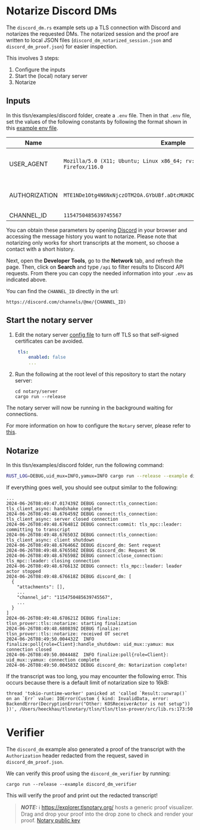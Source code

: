 # Notarize Discord DMs

The `discord_dm.rs` example sets up a TLS connection with Discord and notarizes the requested DMs. The notarized session and the proof are written to local JSON files (`discord_dm_notarized_session.json` and `discord_dm_proof.json`) for easier inspection.

This involves 3 steps:
1. Configure the inputs
2. Start the (local) notary server
3. Notarize

## Inputs

In this tlsn/examples/discord folder, create a `.env` file.
Then in that `.env` file, set the values of the following constants by following the format shown in this [example env file](./.env.example).

| Name          | Example                                                                          | Location                                      |
| ------------- | -------------------------------------------------------------------------------- | --------------------------------------------- |
| USER_AGENT    | `Mozilla/5.0 (X11; Ubuntu; Linux x86_64; rv:109.0) Gecko/20100101 Firefox/116.0` | Look for `User-Agent` in a request headers    |
| AUTHORIZATION | `MTE1NDe1Otg4N6NxNjczOTM2OA.GYbUBf.aDtcMUKDOmg6C2kxxFtlFSN1pgdMMBtpHgBBEs`       | Look for `Authorization` in a request headers |
| CHANNEL_ID    | `1154750485639745567`                                                            | URL                                           |

You can obtain these parameters by opening [Discord](https://discord.com/channels/@me) in your browser and accessing the message history you want to notarize. Please note that notarizing only works for short transcripts at the moment, so choose a contact with a short history.

Next, open the **Developer Tools**, go to the **Network** tab, and refresh the page. Then, click on **Search** and type `/api` to filter results to Discord API requests. From there you can copy the needed information into your `.env` as indicated above.

You can find the `CHANNEL_ID` directly in the url:

`https://discord.com/channels/@me/{CHANNEL_ID)`

## Start the notary server
1. Edit the notary server [config file](../../../notary/server/config/config.yaml) to turn off TLS so that self-signed certificates can be avoided.
   ```yaml
    tls:
        enabled: false
        ...
   ```
2. Run the following at the root level of this repository to start the notary server:
   ```shell
   cd notary/server
   cargo run --release
   ```

The notary server will now be running in the background waiting for connections.

For more information on how to configure the `Notary` server, please refer to [this](../../../notary/server/README.md#running-the-server).

## Notarize

In this tlsn/examples/discord folder, run the following command:

```sh
RUST_LOG=DEBUG,uid_mux=INFO,yamux=INFO cargo run --release --example discord_dm
```

If everything goes well, you should see output similar to the following:

```log
...
2024-06-26T08:49:47.017439Z DEBUG connect:tls_connection: tls_client_async: handshake complete
2024-06-26T08:49:48.676459Z DEBUG connect:tls_connection: tls_client_async: server closed connection
2024-06-26T08:49:48.676481Z DEBUG connect:commit: tls_mpc::leader: committing to transcript
2024-06-26T08:49:48.676503Z DEBUG connect:tls_connection: tls_client_async: client shutdown
2024-06-26T08:49:48.676466Z DEBUG discord_dm: Sent request
2024-06-26T08:49:48.676550Z DEBUG discord_dm: Request OK
2024-06-26T08:49:48.676598Z DEBUG connect:close_connection: tls_mpc::leader: closing connection
2024-06-26T08:49:48.676613Z DEBUG connect: tls_mpc::leader: leader actor stopped
2024-06-26T08:49:48.676618Z DEBUG discord_dm: [
  {
    "attachments": [],
    ...
    "channel_id": "1154750485639745567",
    ...
  }
]
2024-06-26T08:49:48.678621Z DEBUG finalize: tlsn_prover::tls::notarize: starting finalization
2024-06-26T08:49:48.680839Z DEBUG finalize: tlsn_prover::tls::notarize: received OT secret
2024-06-26T08:49:50.004432Z  INFO finalize:poll{role=Client}:handle_shutdown: uid_mux::yamux: mux connection closed
2024-06-26T08:49:50.004448Z  INFO finalize:poll{role=Client}: uid_mux::yamux: connection complete
2024-06-26T08:49:50.004583Z DEBUG discord_dm: Notarization complete!
```

If the transcript was too long, you may encounter the following error. This occurs because there is a default limit of notarization size to 16kB:

```
thread 'tokio-runtime-worker' panicked at 'called `Result::unwrap()` on an `Err` value: IOError(Custom { kind: InvalidData, error: BackendError(DecryptionError("Other: KOSReceiverActor is not setup")) })', /Users/heeckhau/tlsnotary/tlsn/tlsn/tlsn-prover/src/lib.rs:173:50
```

# Verifier

The `discord_dm` example also generated a proof of the transcript with the `Authorization` header redacted from the request, saved in `discord_dm_proof.json`.

We can verify this proof using the `discord_dm_verifier` by running:

```
cargo run --release --example discord_dm_verifier
```

This will verify the proof and print out the redacted transcript!

> **_NOTE:_** ℹ️ <https://explorer.tlsnotary.org/> hosts a generic proof visualizer. Drag and drop your proof into the drop zone to check and render your proof. [Notary public key](../../../notary/server/fixture/notary/notary.pub)